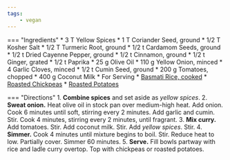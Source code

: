 ```yaml
---
tags:
    - vegan
---
```

=== "Ingredients"
    * 3 T Yellow Spices
        * 1 T Coriander Seed, ground
        * 1/2 T Kosher Salt
        * 1/2 T Turmeric Root, ground
        * 1/2 t Cardamom Seeds, ground
        * 1/2 t Dried Cayenne Pepper, ground
        * 1/2 t Cinnamon, ground
        * 1/2 t Ginger, grated
        * 1/2 t Paprika
    * 25 g Olive Oil
    * 110 g Yellow Onion, minced
    * 4 Garlic Cloves, minced
    * 1/2 t Cumin Seed, ground
    * 200 g Tomatoes, chopped
    * 400 g Coconut Milk
    * For Serving
        * [Basmati Rice, cooked](../grains/rice/basmati-rice.md)
        * [Roasted Chickpeas](../legumes/beans/roasted-chickpeas.md)
        * [Roasted Potatoes](../vegetables/oven-roasted-vegetables/oven-roasted-waxy-potatoes.md)

=== "Directions"
    1. **Combine spices** and set aside as *yellow spices*.
    2. **Sweat onion.** Heat olive oil in stock pan over medium-high heat. Add onion. Cook 6 minutes until soft, stirring every 2 minutes. Add garlic and cumin. Stir. Cook 4 minutes, stirring every 2 minutes, until fragrant.
    3. **Mix curry.** Add tomatoes. Stir. Add coconut milk. Stir. Add *yellow spices*. Stir.
    4. **Simmer.** Cook 4 minutes until mixture begins to boil. Stir. Reduce heat to low. Partially cover. Simmer 60 minutes.
    5. **Serve.** Fill bowls partway with rice and ladle curry overtop. Top with chickpeas or roasted potatoes.

[^1]:
    ["Alicia's Aloo Gobi."](https://www.allrecipes.com/recipe/151997/alicias-aloo-gobi/) *All Recipes.* 6 Sep 2015.
